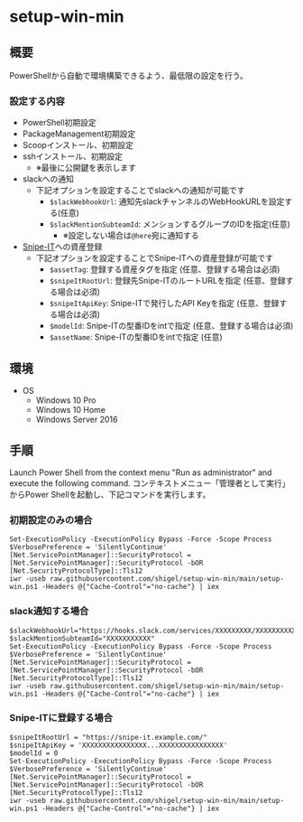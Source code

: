# setup-win-min

## 概要

PowerShellから自動で環境構築できるよう、最低限の設定を行う。

### 設定する内容

- PowerShell初期設定
- PackageManagement初期設定
- Scoopインストール、初期設定
- sshインストール、初期設定
  - ※最後に公開鍵を表示します
- slackへの通知
  - 下記オプションを設定することでslackへの通知が可能です
    - `$slackWebhookUrl`: 通知先slackチャンネルのWebHookURLを設定する(任意)
    - `$slackMentionSubteamId`: メンションするグループのIDを指定(任意)
      - ※設定しない場合は`@here`宛に通知する
- [Snipe-IT](https://snipeitapp.com/)への資産登録
  - 下記オプションを設定することでSnipe-ITへの資産登録が可能です
    - `$assetTag`: 登録する資産タグを指定 (任意、登録する場合は必須)
    - `$snipeItRootUrl`: 登録先Snipe-ITのルートURLを指定 (任意、登録する場合は必須)
    - `$snipeItApiKey`: Snipe-ITで発行したAPI Keyを指定 (任意、登録する場合は必須)
    - `$modelId`: Snipe-ITの型番IDをintで指定 (任意、登録する場合は必須)
    - `$assetName`: Snipe-ITの型番IDをintで指定 (任意)

## 環境

- OS
  - Windows 10 Pro
  - Windows 10 Home
  - Windows Server 2016

## 手順

Launch Power Shell from the context menu "Run as administrator" and execute the following command.
コンテキストメニュー「管理者として実行」からPower Shellを起動し、下記コマンドを実行します。

### 初期設定のみの場合

```:powershell
Set-ExecutionPolicy -ExecutionPolicy Bypass -Force -Scope Process
$VerbosePreference = 'SilentlyContinue'
[Net.ServicePointManager]::SecurityProtocol = [Net.ServicePointManager]::SecurityProtocol -bOR [Net.SecurityProtocolType]::Tls12
iwr -useb raw.githubusercontent.com/shigel/setup-win-min/main/setup-win.ps1 -Headers @{"Cache-Control"="no-cache"} | iex
```

### slack通知する場合

```:powershell
$slackWebhookUrl="https://hooks.slack.com/services/XXXXXXXXX/XXXXXXXXXXX/XXXXXXXXXXXXXXXXXXXXXXXX"
$slackMentionSubteamId="XXXXXXXXXXX"
Set-ExecutionPolicy -ExecutionPolicy Bypass -Force -Scope Process
$VerbosePreference = 'SilentlyContinue'
[Net.ServicePointManager]::SecurityProtocol = [Net.ServicePointManager]::SecurityProtocol -bOR [Net.SecurityProtocolType]::Tls12
iwr -useb raw.githubusercontent.com/shigel/setup-win-min/main/setup-win.ps1 -Headers @{"Cache-Control"="no-cache"} | iex
```

### Snipe-ITに登録する場合

```:powershell
$snipeItRootUrl = "https://snipe-it.example.com/"
$snipeItApiKey = 'XXXXXXXXXXXXXXXX...XXXXXXXXXXXXXXXX'
$modelId = 0
Set-ExecutionPolicy -ExecutionPolicy Bypass -Force -Scope Process
$VerbosePreference = 'SilentlyContinue'
[Net.ServicePointManager]::SecurityProtocol = [Net.ServicePointManager]::SecurityProtocol -bOR [Net.SecurityProtocolType]::Tls12
iwr -useb raw.githubusercontent.com/shigel/setup-win-min/main/setup-win.ps1 -Headers @{"Cache-Control"="no-cache"} | iex
```

